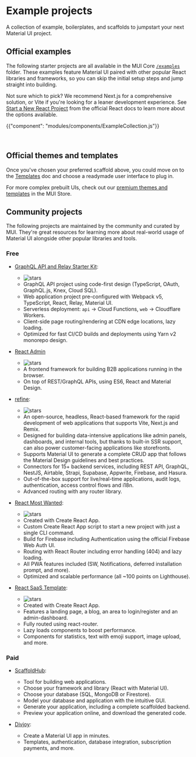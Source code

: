 # Example projects

<p class="description">A collection of example, boilerplates, and scaffolds to jumpstart your next Material UI project.</p>

## Official examples

The following starter projects are all available in the MUI Core [`/examples`](https://github.com/mui/material-ui/tree/master/examples) folder.
These examples feature Material UI paired with other popular React libraries and frameworks, so you can skip the initial setup steps and jump straight into building.

Not sure which to pick?
We recommend Next.js for a comprehensive solution, or Vite if you're looking for a leaner development experience.
See [Start a New React Project](https://react.dev/learn/start-a-new-react-project) from the official React docs to learn more about the options available.

<!-- #default-branch-switch -->

{{"component": "modules/components/ExampleCollection.js"}}

<br />

## Official themes and templates

Once you've chosen your preferred scaffold above, you could move on to the [Templates](/material-ui/getting-started/templates/) doc and choose a readymade user interface to plug in.

For more complex prebuilt UIs, check out our [premium themes and templates](https://mui.com/store/?utm_source=docs&utm_medium=referral&utm_campaign=example-projects-store) in the MUI Store.

## Community projects

The following projects are maintained by the community and curated by MUI.
They're great resources for learning more about real-world usage of Material UI alongside other popular libraries and tools.

### Free

- [GraphQL API and Relay Starter Kit](https://github.com/kriasoft/relay-starter-kit):

  - ![stars](https://img.shields.io/github/stars/kriasoft/graphql-starter.svg?style=social&label=Star)
  - GraphQL API project using code-first design (TypeScript, OAuth, GraphQL.js, Knex, Cloud SQL).
  - Web application project pre-configured with Webpack v5, TypeScript, React, Relay, Material UI.
  - Serverless deployment: `api` -> Cloud Functions, `web` -> Cloudflare Workers.
  - Client-side page routing/rendering at CDN edge locations, lazy loading.
  - Optimized for fast CI/CD builds and deployments using Yarn v2 monorepo design.

- [React Admin](https://github.com/marmelab/react-admin)

  - ![stars](https://img.shields.io/github/stars/marmelab/react-admin.svg?style=social&label=Star)
  - A frontend framework for building B2B applications running in the browser.
  - On top of REST/GraphQL APIs, using ES6, React and Material Design.

- [refine](https://github.com/refinedev/refine):

  - ![stars](https://img.shields.io/github/stars/refinedev/refine.svg?style=social&label=Star)
  - An open-source, headless, React-based framework for the rapid development of web applications that supports Vite, Next.js and Remix.
  - Designed for building data-intensive applications like admin panels, dashboards, and internal tools, but thanks to built-in SSR support, can also power customer-facing applications like storefronts.
  - Supports Material UI to generate a complete CRUD app that follows the Material Design guidelines and best practices.
  - Connectors for 15+ backend services, including REST API, GraphQL, NestJS, Airtable, Strapi, Supabase, Appwrite, Firebase, and Hasura.
  - Out-of-the-box support for live/real-time applications, audit logs, authentication, access control flows and i18n.
  - Advanced routing with any router library.

- [React Most Wanted](https://github.com/TarikHuber/react-most-wanted):

  - ![stars](https://img.shields.io/github/stars/TarikHuber/react-most-wanted.svg?style=social&label=Star)
  - Created with Create React App.
  - Custom Create React App script to start a new project with just a single CLI command.
  - Build for Firebase including Authentication using the official Firebase Web Auth UI.
  - Routing with React Router including error handling (404) and lazy loading.
  - All PWA features included (SW, Notifications, deferred installation prompt, and more).
  - Optimized and scalable performance (all ~100 points on Lighthouse).

- [React SaaS Template](https://github.com/dunky11/react-saas-template):

  - ![stars](https://img.shields.io/github/stars/dunky11/react-saas-template.svg?style=social&label=Star)
  - Created with Create React App.
  - Features a landing page, a blog, an area to login/register and an admin-dashboard.
  - Fully routed using react-router.
  - Lazy loads components to boost performance.
  - Components for statistics, text with emoji support, image upload, and more.

### Paid

- [ScaffoldHub](https://scaffoldhub.io/?partner=1):

  - Tool for building web applications.
  - Choose your framework and library (React with Material UI).
  - Choose your database (SQL, MongoDB or Firestore).
  - Model your database and application with the intuitive GUI.
  - Generate your application, including a complete scaffolded backend.
  - Preview your application online, and download the generated code.

- [Divjoy](https://divjoy.com?via=material-ui):

  - Create a Material UI app in minutes.
  - Templates, authentication, database integration, subscription payments, and more.
